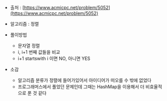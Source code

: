 - 출처 : [https://www.acmicpc.net/problem/5052](https://www.acmicpc.net/problem/5052)

- 알고리즘 : 정렬

- 풀이방법
    - 문자열 정렬
    - i, i+1 번째 값들을 비교
    - i+1 startswith i 이면 NO, 아니면 YES

- 소감
    - 알고리즘 분류가 정렬에 들어가있어서 아이디어가 떠오를 수 밖에 없었다
    - 프로그래머스에서 풀었던 문제인데 그때는 HashMap을 이용해서 더 비효율적으로 푼 것 같다